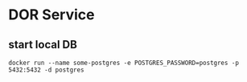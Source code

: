 # DOR Service

## start local DB
``docker run --name some-postgres -e POSTGRES_PASSWORD=postgres -p 5432:5432 -d postgres
``
